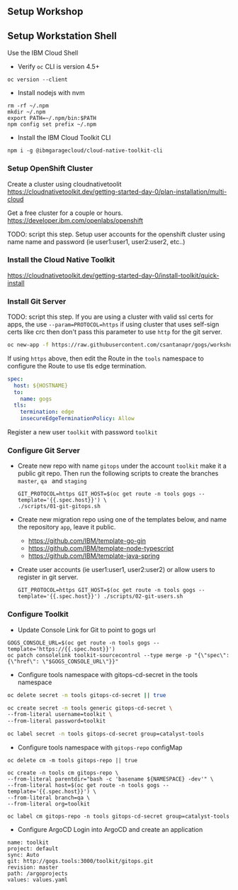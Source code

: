 ## Setup Workshop

## Setup Workstation Shell

Use the IBM Cloud Shell

- Verify `oc` CLI is version 4.5+
```
oc version --client
```

- Install nodejs with nvm
```
rm -rf ~/.npm
mkdir ~/.npm
export PATH=~/.npm/bin:$PATH
npm config set prefix ~/.npm
```

- Install the IBM Cloud Toolkit CLI
```
npm i -g @ibmgaragecloud/cloud-native-toolkit-cli
```

### Setup OpenShift Cluster

Create a cluster using cloudnativetoolit
https://cloudnativetoolkit.dev/getting-started-day-0/plan-installation/multi-cloud

Get a free cluster for a couple or hours.
https://developer.ibm.com/openlabs/openshift

TODO: script this step.
Setup user accounts for the openshift cluster using name name and password (ie user1:user1, user2:user2, etc..)


### Install the Cloud Native Toolkit

https://cloudnativetoolkit.dev/getting-started-day-0/install-toolkit/quick-install

### Install Git Server

TODO: script this step.
If you are using a cluster with valid ssl certs for apps, the use `--param=PROTOCOL=https` if using cluster that uses self-sign certs like crc then don't pass this parameter to use `http` for the git server.

```bash
oc new-app -f https://raw.githubusercontent.com/csantanapr/gogs/workshop/gogs-template.yaml --param=PROTOCOL=https --param=HOSTNAME=gogs-tools.$(oc get ingresses.config.openshift.io cluster -o template={{.spec.domain}}) -n tools
```

If using `https` above, then edit the Route in the `tools` namespace to configure the Route to use tls edge termination.
```yaml
spec:
  host: ${HOSTNAME}
  to:
    name: gogs
  tls:
    termination: edge
    insecureEdgeTerminationPolicy: Allow
```

Register a new user `toolkit` with password `toolkit`

### Configure Git Server

- Create new repo with name `gitops` under the account `toolkit` make it a public git repo. Then run the following scripts to create the branches `master`, `qa ` and `staging`
    ```
    GIT_PROTOCOL=https GIT_HOST=$(oc get route -n tools gogs --template='{{.spec.host}}') \
    ./scripts/01-git-gitops.sh
    ```
- Create new migration repo using one of the templates below, and  name the repository `app`, leave it public.
    - https://github.com/IBM/template-go-gin
    - https://github.com/IBM/template-node-typescript
    - https://github.com/IBM/template-java-spring

- Create user accounts (ie user1:user1, user2:user2) or allow users to register in git server.
    ```
    GIT_PROTOCOL=https GIT_HOST=$(oc get route -n tools gogs --template='{{.spec.host}}') ./scripts/02-git-users.sh
    ```

### Configure Toolkit

- Update Console Link for Git to point to gogs url
```
GOGS_CONSOLE_URL=$(oc get route -n tools gogs --template='https://{{.spec.host}}')
oc patch consolelink toolkit-sourcecontrol --type merge -p "{\"spec\": {\"href\": \"$GOGS_CONSOLE_URL\"}}"
```

- Configure tools namespace with gitops-cd-secret in the tools namespace
```bash
oc delete secret -n tools gitops-cd-secret || true

oc create secret -n tools generic gitops-cd-secret \
--from-literal username=toolkit \
--from-literal password=toolkit

oc label secret -n tools gitops-cd-secret group=catalyst-tools
```
- Configure tools namespace with `gitops-repo` configMap
```
oc delete cm -m tools gitops-repo || true

oc create -n tools cm gitops-repo \
--from-literal parentdir="bash -c 'basename ${NAMESPACE} -dev'" \
--from-literal host=$(oc get route -n tools gogs --template='{{.spec.host}}') \
--from-literal branch=qa \
--from-literal org=toolkit

oc label cm gitops-repo -n tools gitops-cd-secret group=catalyst-tools
```

- Configure ArgoCD
Login into ArgoCD and create an application
```
name: toolkit
project: default
sync: Auto
git: http://gogs.tools:3000/toolkit/gitops.git
revision: master
path: /argoprojects
values: values.yaml
```


